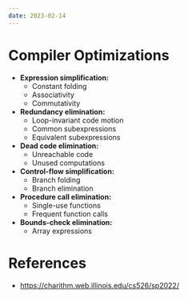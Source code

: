 ```yaml
---
date: 2023-02-14
---
```


# Compiler Optimizations

- **Expression simplification:**
  - Constant folding
  - Associativity
  - Commutativity
- **Redundancy elimination:**
  - Loop-invariant code motion
  - Common subexpressions
  - Equivalent subexpressions
- **Dead code elimination:**
  - Unreachable code
  - Unused computations
- **Control-flow simplification:**
  - Branch folding
  - Branch elimination
- **Procedure call elimination:**
  - Single-use functions
  - Frequent function calls
- **Bounds-check elimination:**
  - Array expressions

# References

- https://charithm.web.illinois.edu/cs526/sp2022/
